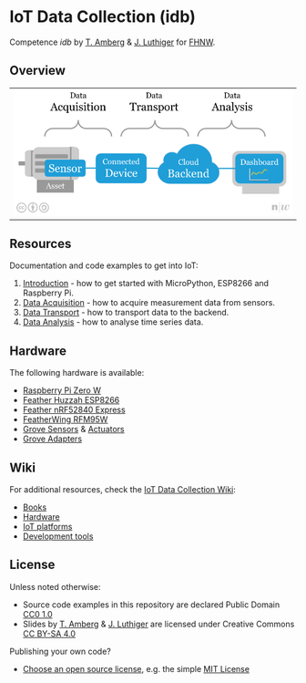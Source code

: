 # IoT Data Collection (idb)
Competence *idb* by [T. Amberg](https://twitter.com/tamberg) & [J. Luthiger](https://www.fhnw.ch/en/people/juerg-luthiger) for [FHNW](https://www.fhnw.ch/).

## Overview
<table><tr><td><img width="600" src="introduction/iot-big-picture.png"></td></tr></table>

## Resources
Documentation and code examples to get into IoT:

1. [Introduction](introduction/README.md) - how to get started with MicroPython, ESP8266 and Raspberry Pi.
2. [Data Acquisition](data-acquisition/README.md) - how to acquire measurement data from sensors.
3. [Data Transport](data-transaport/README.md) - how to transport data to the backend.
4. [Data Analysis](data-analysis/README.md) - how to analyse time series data.

## Hardware
The following hardware is available:

* [Raspberry Pi Zero W](https://github.com/tamberg/fhnw-idb/wiki/Raspberry-Pi-Zero-W)
* [Feather Huzzah ESP8266](https://github.com/tamberg/fhnw-idb/wiki/Feather-Huzzah-ESP8266)
* [Feather nRF52840 Express](https://github.com/tamberg/fhnw-idb/wiki/Feather-nRF52840-Express)
* [FeatherWing RFM95W](https://github.com/tamberg/fhnw-idb/wiki/FeatherWing-RFM95W)
* [Grove Sensors](https://github.com/tamberg/fhnw-idb/wiki/Grove-Sensors) & [Actuators](https://github.com/tamberg/fhnw-idb/wiki/Grove-Actuators)
* [Grove Adapters](https://github.com/tamberg/fhnw-idb/wiki/Grove-Adapters)

## Wiki
For additional resources, check the [IoT Data Collection Wiki](https://github.com/tamberg/fhnw-idb/wiki):

* [Books](https://github.com/tamberg/fhnw-idb/wiki/IoT-Books)
* [Hardware](https://github.com/tamberg/fhnw-idb/wiki#hardware)
* [IoT platforms](https://github.com/tamberg/fhnw-idb/wiki#iot-platforms)
* [Development tools](https://github.com/tamberg/fhnw-idb/wiki#development-tools)

## License

Unless noted otherwise:

* Source code examples in this repository are declared Public Domain [CC0 1.0](https://creativecommons.org/publicdomain/zero/1.0/)
* Slides by [T. Amberg](https://twitter.com/tamberg) & [J. Luthiger](https://www.fhnw.ch/en/people/juerg-luthiger) are licensed under Creative Commons [CC BY-SA 4.0](https://creativecommons.org/licenses/by-sa/4.0/)

Publishing your own code?

* [Choose an open source license](https://choosealicense.com/), e.g. the simple [MIT License](https://choosealicense.com/licenses/mit/)
